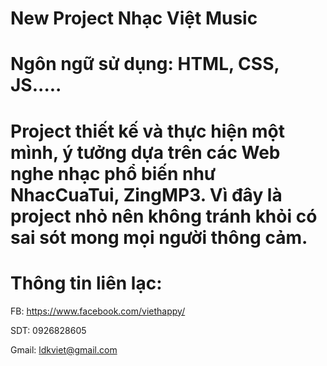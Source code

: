 # New Project Nhạc Việt Music
# Ngôn ngữ sử dụng: HTML, CSS, JS.....
# Project thiết kế và thực hiện một mình, ý tưởng dựa trên các Web nghe nhạc phổ biến như NhacCuaTui, ZingMP3. Vì đây là project nhỏ nên không tránh khỏi có sai sót mong mọi người thông cảm.
# Thông tin liên lạc:

 FB: https://www.facebook.com/viethappy/
 
 SDT: 0926828605
 
 Gmail: ldkviet@gmail.com
 
